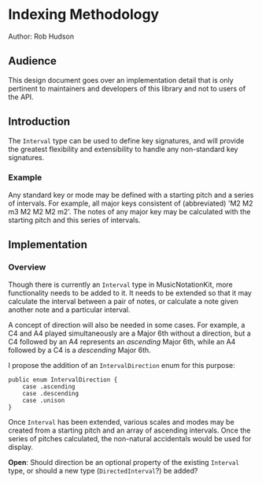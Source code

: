 # Indexing Methodology
Author: Rob Hudson
## Audience
This design document goes over an implementation detail that is only pertinent to maintainers and developers of this library and not to users of the API.
## Introduction
The `Interval` type can be used to define key signatures, and will provide the greatest flexibility and extensibility to handle any non-standard key signatures.
### Example
Any standard key or mode may be defined with a starting pitch and a series of intervals. For example, all major keys consistent of (abbreviated) 'M2 M2 m3 M2 M2 M2 m2'. The notes of any major key may be calculated with the starting pitch and this series of intervals.
## Implementation
### Overview
Though there is currently an `Interval` type in MusicNotationKit, more functionality needs to be added to it. It needs to be extended so that it may calculate the interval between a pair of notes, or calculate a note given another note and a particular interval.

A concept of direction will also be needed in some cases. For example, a C4 and A4 played simultaneously are a Major 6th without a direction, but a C4 followed by an A4 represents an _ascending_ Major 6th, while an A4 followed by a C4 is a _descending_ Major 6th.

I propose the addition of an `IntervalDirection` enum for this purpose:

```
public enum IntervalDirection {
	case .ascending
	case .descending
	case .unison
}
```

Once `Interval` has been extended, various scales and modes may be created from a starting pitch and an array of ascending intervals. Once the series of pitches calculated, the non-natural accidentals would be used for display.

**Open**: Should direction be an optional property of the existing `Interval` type, or should a new type (`DirectedInterval`?) be added?
